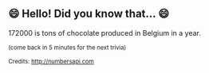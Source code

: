 ## :smile: Hello! Did you know that... :smile:
172000 is tons of chocolate produced in Belgium in a year.

<sup>(come back in 5 minutes for the next trivia)</sup>


<sup>Credits: http://numbersapi.com</sup>
